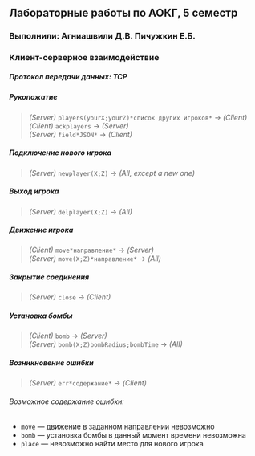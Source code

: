 ## Лабораторные работы по АОКГ, 5 семестр
### Выполнили: Агниашвили Д.В. Пичужкин Е.Б.

### Клиент-серверное взаимодействие
##### Протокол передачи данных: TCP
##### Рукопожатие

>*(Server)* `players(yourX;yourZ)*список других игроков*` → *(Client)*  
>*(Client)* `ackplayers` → *(Server)*  
>*(Server)* `field*JSON*` → *(Client)*

##### Подключение нового игрока
>*(Server)* `newplayer(X;Z)` → *(All, except a new one)*

##### Выход игрока
>*(Server)* `delplayer(X;Z)` → *(All)*

##### Движение игрока
>*(Client)* `move*направление*` → *(Server)*  
>*(Server)* `move(X;Z)*направление*` → *(All)*

##### Закрытие соединения
>*(Server)* `close` → *(Client)*

##### Установка бомбы
>*(Client)* `bomb` → *(Server)*  
>*(Server)* `bomb(X;Z)bombRadius;bombTime` → *(All)*

##### Возникновение ошибки
>*(Server)* `err*содержание*` → *(Client)*

###### Возможное содержание ошибки:
* `move` — движение в заданном направлении невозможно
* `bomb` — установка бомбы в данный момент времени невозможна
* `place` — невозможно найти место для нового игрока